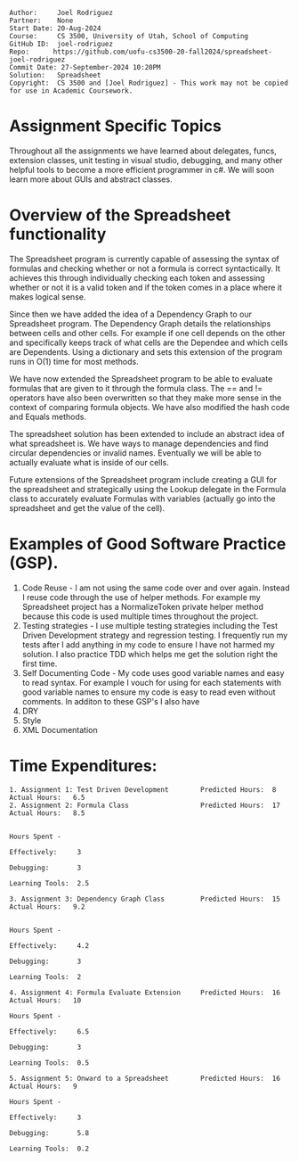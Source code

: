 ```
Author:     Joel Rodriguez
Partner:    None
Start Date: 20-Aug-2024
Course:     CS 3500, University of Utah, School of Computing
GitHub ID:  joel-rodriguez
Repo:      https://github.com/uofu-cs3500-20-fall2024/spreadsheet-joel-rodriguez
Commit Date: 27-September-2024 10:20PM
Solution:   Spreadsheet
Copyright:  CS 3500 and [Joel Rodriguez] - This work may not be copied for use in Academic Coursework.
```

# Assignment Specific Topics
Throughout all the assignments we have learned about delegates, funcs, extension classes, unit testing in visual studio, debugging, and many other 
helpful tools to become a more efficient programmer in c#. We will soon learn more about GUIs and abstract classes.

# Overview of the Spreadsheet functionality

The Spreadsheet program is currently capable of assessing the syntax of formulas and checking whether or not a formula is correct 
syntactically. It achieves this through individually checking each token and assessing whether or not it is a valid token 
and if the token comes in a place where it makes logical sense.

Since then we have added the idea of a Dependency Graph to our Spreadsheet program. The Dependency Graph details the relationships
between cells and other cells. For example if one cell depends on the other and specifically keeps track of what cells are
the Dependee and which cells are Dependents. Using a dictionary and sets this extension of the program runs in O(1) time for
most methods. 

We have now extended the Spreadsheet program to be able to evaluate formulas that are given to it through the formula class.
The == and != operators have also been overwritten so that they make more sense in the context of comparing formula objects.
We have also modified the hash code and Equals methods.

The spreadsheet solution has been extended to include an abstract idea of what spreadsheet is. We have ways to manage dependencies and find
circular dependencies or invalid names. Eventually we will be able to actually evaluate what is inside of our cells.

Future extensions of the Spreadsheet program include creating a GUI for the spreadsheet and strategically using the Lookup 
delegate in the Formula class to accurately evaluate Formulas with variables (actually go into the spreadsheet and get the 
value of the cell).

# Examples of Good Software Practice (GSP).  
1. Code Reuse - I am not using the same code over and over again. Instead I reuse code through the use of helper methods. For example my Spreadsheet project has
   a NormalizeToken private helper method because this code is used multiple times throughout the project.
2. Testing strategies - I use multiple testing strategies including the Test Driven Development strategy and regression testing. I frequently run my tests after
   I add anything in my code to ensure I have not harmed my solution. I also practice TDD which helps me get the solution right the first time.
3. Self Documenting Code - My code uses good variable names and easy to read syntax. For example I vouch for using for each statements with good variable names 
   to ensure my code is easy to read even without comments.
In additon to these GSP's I also have
4. DRY
5. Style
6. XML Documentation

# Time Expenditures:

    1. Assignment 1: Test Driven Development        Predicted Hours:  8        Actual Hours:   6.5
    2. Assignment 2: Formula Class                  Predicted Hours:  17       Actual Hours:   8.5
                                                                               
                                                                                Hours Spent - 
                                                                                   Effectively:     3
                                                                                   Debugging:       3
                                                                                   Learning Tools:  2.5

    3. Assignment 3: Dependency Graph Class         Predicted Hours:  15       Actual Hours:   9.2

                                                                               Hours Spent - 
                                                                                   Effectively:     4.2
                                                                                   Debugging:       3
                                                                                   Learning Tools:  2

    4. Assignment 4: Formula Evaluate Extension     Predicted Hours:  16       Actual Hours:   10
                                                                                Hours Spent - 
                                                                                   Effectively:     6.5
                                                                                   Debugging:       3
                                                                                   Learning Tools:  0.5

    5. Assignment 5: Onward to a Spreadsheet        Predicted Hours:  16       Actual Hours:   9
                                                                                Hours Spent - 
                                                                                   Effectively:     3
                                                                                   Debugging:       5.8
                                                                                   Learning Tools:  0.2

